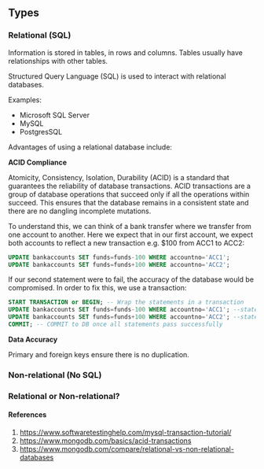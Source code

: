 
## Types

### Relational (SQL)

Information is stored in tables, in rows and columns. Tables usually have relationships with other tables.

Structured Query Language (SQL) is used to interact with relational databases.

Examples:

- Microsoft SQL Server
- MySQL
- PostgresSQL

Advantages of using a relational database include:

**ACID Compliance**

Atomicity, Consistency, Isolation, Durability (ACID) is a standard that guarantees the reliability of database transactions. ACID transactions are a group of database operations that succeed only if all the operations within succeed. This ensures that the database remains in a consistent state and there are no dangling incomplete mutations.

To understand this, we can think of a bank transfer where we transfer from one account to another. Here we expect that in our first account, we expect both accounts to reflect a new transaction e.g. $100 from ACC1 to ACC2:

```SQL
UPDATE bankaccounts SET funds=funds-100 WHERE accountno='ACC1';
UPDATE bankaccounts SET funds=funds+100 WHERE accountno='ACC2';
```

If our second statement were to fail, the accuracy of the database would be compromised. In order to fix this, we use a transaction:

```SQL
START TRANSACTION or BEGIN; -- Wrap the statements in a transaction
UPDATE bankaccounts SET funds=funds-100 WHERE accountno='ACC1'; --statement2
UPDATE bankaccounts SET funds=funds+100 WHERE accountno='ACC2'; --statement3
COMMIT; -- COMMIT to DB once all statements pass successfully
```

**Data Accuracy**

Primary and foreign keys ensure there is no duplication.

### Non-relational (No SQL)

### Relational or Non-relational?

#### References

1. https://www.softwaretestinghelp.com/mysql-transaction-tutorial/
2. https://www.mongodb.com/basics/acid-transactions
3. https://www.mongodb.com/compare/relational-vs-non-relational-databases
